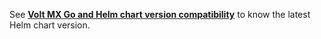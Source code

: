 See [**Volt MX Go and Helm chart version compatibility**](../references/compatibilitymatrix.md#volt-mx-go-and-helm-chart-version-compatibility) to know the latest Helm chart version.
